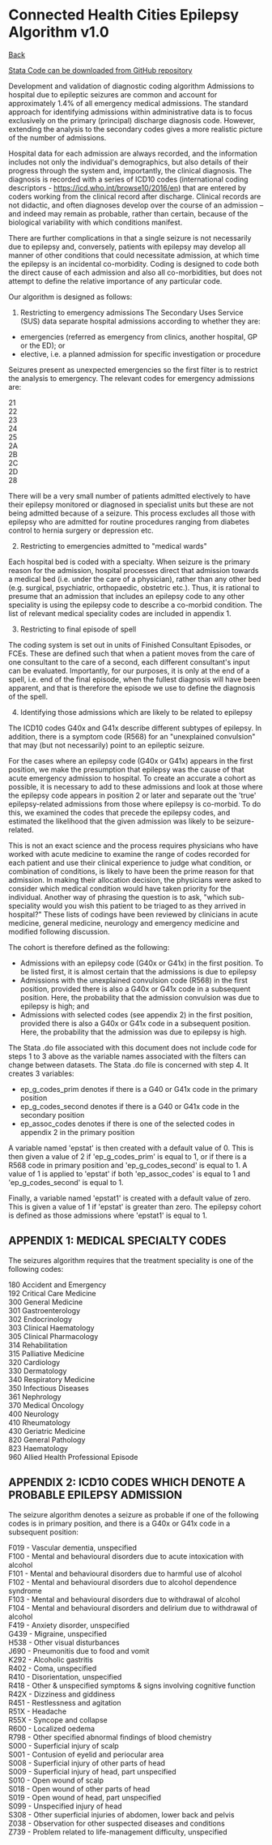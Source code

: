 # Connected Health Cities Epilepsy Algorithm v1.0

[Back](readme.md)

[Stata Code can be downloaded from GitHub repository](https://github.com/connectedhealthcities/chc-nwc/blo'/master/stata/chc-epilepsy-algorithm-v1.do)

Development and validation of diagnostic coding algorithm
Admissions to hospital due to epileptic seizures are common and account for approximately 1.4% of all emergency medical admissions.  The standard approach for identifying admissions within administrative data is to focus exclusively on the primary (principal) discharge diagnosis code. However, extending the analysis to the secondary codes gives a more realistic picture of the number of admissions.  

Hospital data for each admission are always recorded, and the information includes not only the individual's demographics, but also details of their progress through the system and, importantly, the clinical diagnosis. The diagnosis is recorded with a series of ICD10 codes (international coding descriptors - https://icd.who.int/browse10/2016/en) that are entered by coders working from the clinical record after discharge. Clinical records are not didactic, and often diagnoses develop over the course of an admission – and indeed may remain as probable, rather than certain, because of the biological variability with which conditions manifest.

There are further complications in that a single seizure is not necessarily due to epilepsy and, conversely, patients with epilepsy may develop all manner of other conditions that could necessitate admission, at which time the epilepsy is an incidental co-morbidity. Coding is designed to code both the direct cause of each admission and also all co-morbidities, but does not attempt to define the relative importance of any particular code.

Our algorithm is designed as follows:

1. Restricting to emergency admissions
The Secondary Uses Service (SUS) data separate hospital admissions according to whether they are: 
*    emergencies (referred as emergency from clinics, another hospital, GP or the ED); or 
*    elective, i.e. a planned admission for specific investigation or procedure 

Seizures present as unexpected emergencies so the first filter is to restrict the analysis to emergency. The relevant codes for emergency admissions are:

21  
22  
23  
24  
25  
2A  
2B  
2C  
2D  
28  

There will be a very small number of patients admitted electively to have their epilepsy monitored or diagnosed in specialist units but these are not being admitted because of a seizure. This process excludes all those with epilepsy who are admitted for routine procedures ranging from diabetes control to hernia surgery or depression etc. 

2. Restricting to emergencies admitted to "medical wards"  

Each hospital bed is coded with a specialty. When seizure is the primary reason for the admission, hospital processes direct that admission towards a medical bed (i.e. under the care of a physician), rather than any other bed (e.g. surgical, psychiatric, orthopaedic, obstetric etc.). Thus, it is rational to presume that an admission that includes an epilepsy code to any other speciality is using the epilepsy code to describe a co-morbid condition. The list of relevant medical speciality codes are included in appendix 1.


3. Restricting to final episode of spell

The coding system is set out in units of Finished Consultant Episodes, or FCEs. These are defined such that when a patient moves from the care of one consultant to the care of a second, each different consultant's input can be evaluated. Importantly, for our purposes, it is only at the end of a spell, i.e. end of the final episode, when the fullest diagnosis will have been apparent, and that is therefore the episode we use to define the diagnosis of the spell.

4. Identifying those admissions which are likely to be related to epilepsy

The ICD10 codes G40x and G41x describe different subtypes of epilepsy. In addition, there is a symptom code (R568) for an "unexplained convulsion" that may (but not necessarily) point to an epileptic seizure. 

For the cases where an epilepsy code (G40x or G41x) appears in the first position, we make the presumption that epilepsy was the cause of that acute emergency admission to hospital. To create an accurate a cohort as possible, it is necessary to add to these admissions and look at those where the epilepsy code appears in position 2 or later and separate out the 'true' epilepsy-related admissions from those where epilepsy is co-morbid. To do this, we examined the codes that precede the epilepsy codes, and estimated the likelihood that the given admission was likely to be seizure-related.   

This is not an exact science and the process requires physicians who have worked with acute medicine to examine the range of codes recorded for each patient and use their clinical experience to judge what condition, or combination of conditions, is likely to have been the prime reason for that admission. In making their allocation decision, the physicians were asked to consider which medical condition would have taken priority for the individual. Another way of phrasing the question is to ask, "which sub-speciality would you wish this patient to be triaged to as they arrived in hospital?" 
These lists of codings have been reviewed by clinicians in acute medicine, general medicine, neurology and emergency medicine and modified following discussion.

The cohort is therefore defined as the following:

*    Admissions with an epilepsy code (G40x or G41x) in the first position. To be listed first, it is almost certain that the admissions is due to epilepsy
*    Admissions with the unexplained convulsion code (R568) in the first position, provided there is also a G40x or G41x code in a subsequent position. Here, the probability that the admission convulsion was due to epilepsy is high; and
*    Admissions with selected codes (see appendix 2) in the first position, provided there is also a G40x or G41x code in a subsequent position. Here, the probability that the admission was due to epilepsy is high.

The Stata .do file associated with this document does not include code for steps 1 to 3 above as the variable names associated with the filters can change between datasets. The Stata .do file is concerned with step 4. It creates 3 variables:
*    ep_g_codes_prim denotes if there is a G40 or G41x code in the primary position
*    ep_g_codes_second denotes if there is a G40 or G41x code in the secondary position
*    ep_assoc_codes denotes if there is one of the selected codes in appendix 2 in the primary position

A variable named 'epstat' is then created with a default value of 0. This is then given a value of 2 if 'ep_g_codes_prim' is equal to 1, or if there is a R568 code in primary position and 'ep_g_codes_second' is equal to 1. A value of 1 is applied to 'epstat' if both 'ep_assoc_codes' is equal to 1 and 'ep_g_codes_second' is equal to 1.

Finally, a variable named 'epstat1' is created with a default value of zero. This is given a value of 1 if 'epstat' is greater than zero. The epilepsy cohort is defined as those admissions where 'epstat1' is equal to 1. 

## APPENDIX 1: MEDICAL SPECIALTY CODES

The seizures algorithm requires that the treatment speciality is one of the following codes:

180 Accident and Emergency  
192 Critical Care Medicine  
300 General Medicine  
301 Gastroenterology  
302 Endocrinology  
303 Clinical Haematology  
305 Clinical Pharmacology  
314 Rehabilitation  
315 Palliative Medicine  
320 Cardiology  
330 Dermatology  
340 Respiratory Medicine  
350 Infectious Diseases  
361 Nephrology  
370 Medical Oncology  
400 Neurology  
410 Rheumatology  
430 Geriatric Medicine  
820 General Pathology  
823 Haematology  
960 Allied Health Professional Episode  

## APPENDIX 2: ICD10 CODES WHICH DENOTE A PROBABLE EPILEPSY ADMISSION

The seizure algorithm denotes a seizure as probable if one of the following codes is in primary position, and there is a G40x or G41x code in a subsequent position:

F019 - Vascular dementia, unspecified  
F100 - Mental and behavioural disorders due to acute intoxication with alcohol  
F101 - Mental and behavioural disorders due to harmful use of alcohol  
F102 - Mental and behavioural disorders due to alcohol dependence syndrome  
F103 - Mental and behavioural disorders due to withdrawal of alcohol  
F104 - Mental and behavioural disorders and delirium due to withdrawal of alcohol  
F419 - Anxiety disorder, unspecified  
G439 - Migraine, unspecified  
H538 - Other visual disturbances  
J690 - Pneumonitis due to food and vomit  
K292 - Alcoholic gastritis  
R402 - Coma, unspecified  
R410 - Disorientation, unspecified  
R418 - Other & unspecified symptoms & signs involving cognitive function  
R42X - Dizziness and giddiness  
R451 - Restlessness and agitation  
R51X - Headache  
R55X - Syncope and collapse  
R600 - Localized oedema  
R798 - Other specified abnormal findings of blood chemistry  
S000 - Superficial injury of scalp  
S001 - Contusion of eyelid and periocular area  
S008 - Superficial injury of other parts of head  
S009 - Superficial injury of head, part unspecified  
S010 - Open wound of scalp  
S018 - Open wound of other parts of head  
S019 - Open wound of head, part unspecified  
S099 - Unspecified injury of head  
S308 - Other superficial injuries of abdomen, lower back and pelvis  
Z038 - Observation for other suspected diseases and conditions  
Z739 - Problem related to life-management difficulty, unspecified  
